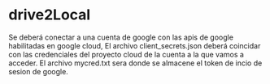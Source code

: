 # drive2Local
Se deberá conectar a una cuenta de google con las apis de google habilitadas en google cloud,
El archivo client_secrets.json deberá coincidar con las credenciales del proyecto cloud de la cuenta a la que vamos a acceder.
El archivo mycred.txt sera donde se almacene el token de incio de sesion de google.
